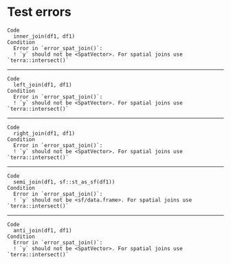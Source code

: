# Test errors

    Code
      inner_join(df1, df1)
    Condition
      Error in `error_spat_join()`:
      ! `y` should not be <SpatVector>. For spatial joins use `terra::intersect()`

---

    Code
      left_join(df1, df1)
    Condition
      Error in `error_spat_join()`:
      ! `y` should not be <SpatVector>. For spatial joins use `terra::intersect()`

---

    Code
      right_join(df1, df1)
    Condition
      Error in `error_spat_join()`:
      ! `y` should not be <SpatVector>. For spatial joins use `terra::intersect()`

---

    Code
      semi_join(df1, sf::st_as_sf(df1))
    Condition
      Error in `error_spat_join()`:
      ! `y` should not be <sf/data.frame>. For spatial joins use `terra::intersect()`

---

    Code
      anti_join(df1, df1)
    Condition
      Error in `error_spat_join()`:
      ! `y` should not be <SpatVector>. For spatial joins use `terra::intersect()`

